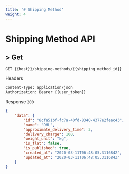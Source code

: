 ```yaml
---
title: '# Shipping Method'
weight: 4
---
```


# Shipping Method API

## > Get
```bash
GET {{host}}/shipping-methods/{{shipping_method_id}}
```

Headers
```bash
Content-Type: application/json
Authorization: Bearer {{user_token}}
```

Response `200`
```json
{
    "data": {
        "id": "8cfa51bf-fc7a-40fd-8340-4377e2feac43",
        "name": "DHL",
        "approximate_delivery_time": 3,
        "delivery_charge": 100,
        "weight_unit": "kg",
        "is_flat": false,
        "is_published": true,
        "created_at": "2020-03-11T06:48:05.311684Z",
        "updated_at": "2020-03-11T06:48:05.311684Z"
    }
}
```

